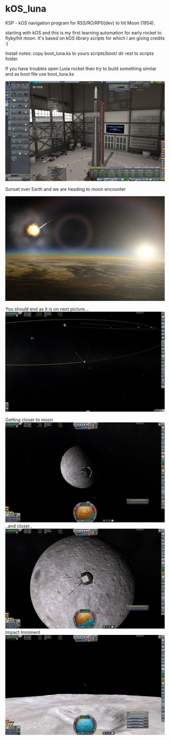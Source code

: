 # kOS_luna
KSP - kOS navigation program for RSS/RO/RP0(dev) to hit Moon (1954).

starting with kOS and this is my first learning automation for early rocket to flyby/hit moon. It's based on kOS library
scripts for which i am giving credits :) 

Install notes:
copy boot_luna.ks to yours scripts/boot/ dir
rest to scripts folder.

If you have troubles open Luna rocket then try to build something similar and as boot file use boot_luna.ks

![Alt text](screenshots/LunaA1_Assembly.jpg?raw=true "Assembly")

Sunset over Earth and we are heading to moon encounter

![Alt text](screenshots/Luna_Start.jpg?raw=true "Sunrise")

You should end as it is on next picture...
![Alt text](screenshots/LunaA1_trajectory.jpg?raw=true "trajectory")

Getting closer to moon
![Alt text](screenshots/Luna_A1.jpg?raw=true "Getting closer to moon")
..and closer..
![Alt text](screenshots/Luna_A1_2.jpg?raw=true "Getting closer to moon")
Impact Imminent
![Alt text](screenshots/Luna_A1_4.jpg?raw=true "Impact Imminent")
